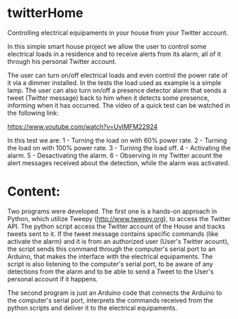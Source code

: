 # twitterHome
Controlling electrical equipaments in your house from your Twitter account.

In this simple smart house project we allow the user to control some electrical loads in a residence and to receive alerts from its alarm, all of it through his personal Twitter account.

The user can turn on/off electrical loads and even control the power rate of it via a dimmer installed. In the tests the load used as example is a simple lamp. The user can also turn on/off a presence detector alarm that sends a tweet (Twitter message) back to him when it detects some presence, informing when it has occurred. The video of a quick test can be watched in the following link: 

https://www.youtube.com/watch?v=UvIMFM22924

In this test we are:
1 - Turning the load on with 60% power rate.
2 - Turning the load on with 100% power rate.
3 - Turning the load off.
4 - Activating the alarm.
5 - Desactivating the alarm.
6 - Observing in my Twitter acount the alert messages received about the detection, while the alarm was activated.

# Content:

Two programs were developed. The first one is a hands-on approach in Python, which utilize Tweepy (http://www.tweepy.org), to access the Twitter API. The python script access the Twitter account of the House and tracks tweets sent to it. If the tweet message contains specific commands (like activate the alarm) and it is from an authorized user (User's Twitter acount), the script sends this command through the computer's serial port to an Arduino, that makes the interface with the electrical equipaments. The script is also listening to the computer's serial port, to be aware of any detections from the alarm and to be able to send a Tweet to the User's personal account if it happens.

The second program is just an Arduino code that connects the Arduino to the computer's serial port, interprets the commands received from the python scripts and deliver it to the electrical equipaments.
